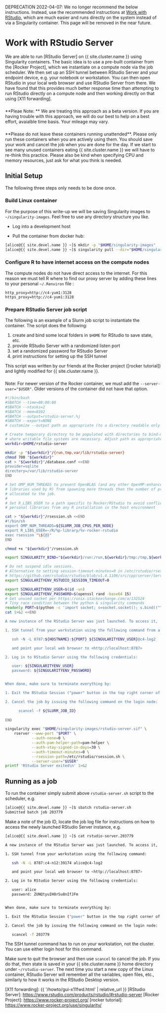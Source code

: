 <div class="alert alert-warning" role="alert" style="margin-top: 3ex" markdown="1">
DEPRECATION 2022-04-07: We no longer recommend the below instructions. Instead, use the recommended instructions at <a href="{{ '/howto/rstudio.html' | relative_url }}">Work with RStudio</a>, which are much easier and runs directly on the system instead of via a Singularity container. This page will be removed in the near future.
</div>

# Work with RStudio Server

We are able to run [RStudio Server] on {{ site.cluster.name }} using Singularity containers. The basic idea is to use a pre-built container from the [Rocker Project], which we instantiate on a compute node via the job scheduler.  We then set up an SSH tunnel between RStudio Server and your endpoint device, e.g. your notebook or workstation. You can then open RStudio in your local web browser and use RStudio Server from there. We have found that this provides much better response time than attempting to run RStudio directly on a compute node and then working directly on that using [X11 forwarding].

<div class="alert alert-danger" role="alert" style="margin-top: 3ex" markdown="1">
**Pleae Note: ** We are treating this approach as a beta version. If you are having trouble with this approach, we will do our best to help on a best effort, avaialble time basis. Your mileage may vary.
</div>

<div class="alert alert-warning" role="alert" style="margin-top: 3ex" markdown="1">
**Please do not leave these containers running unattended**. Please only run these containers when you are actively using them. You should save your work and cancel the job when you are done for the day. If we start to see many unused containers eating {{ site.cluster.name }} we will have to re-think this practice. Please also be kind when specifying CPU and memory resources, just ask for what you think is needed.
</div>

## Initial Setup

The following three steps only needs to be done once.

### Build Linux container

For the purpose of this write-up we will be saving Singularity images to `~/singularity-images`. Feel free to use any directory structure you like.

 * Log into a development host
 
 * Pull the container from docker hub:

```sh
[alice@{{ site.devel.name }} ~]$ mkdir -p "$HOME/singularity-images"
[alice@{{ site.devel.name }} ~]$ singularity pull --dir="$HOME/singularity-images" --name=rstudio-server.sif docker://rocker/rstudio
```


### Configure R to have internet access on the compute nodes

The compute nodes do not have direct access to the internet. For this reason we must tell R where to find our proxy server by adding these lines to your personal `~/.Renviron` file :

```plain
http_proxy=http://c4-yum1:3128
https_proxy=http://c4-yum1:3128
```


### Prepare RStudio Server job script

The following is an example of a Slurm job script to instantiate the container. The script does the following:

1. create and bind some local folders in `$HOME` for RStudio to save state, etc.
2. provide RStudio Server with a randomized listen port
3. set a randomized password for RStudio Server
4. print instructions for setting up the SSH tunnel

This script was written by our friends at the Rocker project ([rocker tutorial]) and lightly modified for {{ site.cluster.name }}.

<div class="alert alert-warning" role="alert" style="margin-top: 3ex" markdown="1">
Note: For newer version of the Rocker container, we must add the <code>--server-user="$USER"</code>. Older versions of the container did not have that option.
</div>


```sh
#!/bin/bash
#SBATCH --time=08:00:00
#SBATCH --ntasks=2
#SBATCH --mem=8192
#SBATCH --output=rstudio-server.%j
#SBATCH --export=NONE
# customize --output path as appropriate (to a directory readable only by the user!)

# Create temporary directory to be populated with directories to bind-mount in the container
# where writable file systems are necessary. Adjust path as appropriate for your computing environment.
workdir=$HOME/rstudio-server

mkdir -p "${workdir}"/{run,tmp,var/lib/rstudio-server}
chmod 700 "${workdir}"
cat > "${workdir}"/database.conf <<END
provider=sqlite
directory=/var/lib/rstudio-server
END

# Set OMP_NUM_THREADS to prevent OpenBLAS (and any other OpenMP-enhanced
# libraries used by R) from spawning more threads than the number of processors
# allocated to the job.
#
# Set R_LIBS_USER to a path specific to Rocker/RStudio to avoid conflicts with
# personal libraries from any R installation in the host environment

cat > "${workdir}"/rsession.sh <<END
#!/bin/sh
export OMP_NUM_THREADS=${SLURM_JOB_CPUS_PER_NODE}
export R_LIBS_USER=~/R/%p-library/%v-rocker-rstudio
exec rsession "\${@}"
END

chmod +x "${workdir}"/rsession.sh

export SINGULARITY_BIND="${workdir}/run:/run,${workdir}/tmp:/tmp,${workdir}/database.conf:/etc/rstudio/database.conf,${workdir}/rsession.sh:/etc/rstudio/rsession.sh,${workdir}/var/lib/rstudio-server:/var/lib/rstudio-server"

# Do not suspend idle sessions.
# Alternative to setting session-timeout-minutes=0 in /etc/rstudio/rsession.conf
# https://github.com/rstudio/rstudio/blob/v1.4.1106/src/cpp/server/ServerSessionManager.cpp#L126
export SINGULARITYENV_RSTUDIO_SESSION_TIMEOUT=0

export SINGULARITYENV_USER=$(id -un)
export SINGULARITYENV_PASSWORD=$(openssl rand -base64 15)
# Get unused socket per https://unix.stackexchange.com/a/132524
# Tiny race condition between the python & singularity commands
readonly PORT=$(python -c 'import socket; s=socket.socket(); s.bind(("", 0)); print(s.getsockname()[1]); s.close()')
cat 1>&2 <<END

A new instance of the RStudio Server was just launched. To access it,

1. SSH tunnel from your workstation using the following command from a terminal on your local workstation:

   ssh -N -L 8787:${HOSTNAME}:${PORT} ${SINGULARITYENV_USER}@c4-log2

   and point your local web browser to <http://localhost:8787>

2. Log in to RStudio Server using the following credentials:

   user: ${SINGULARITYENV_USER}
   password: ${SINGULARITYENV_PASSWORD}


When done, make sure to terminate everything by:

1. Exit the RStudio Session ("power" button in the top right corner of the RStudio window)

2. Cancel the job by issuing the following command on the login node:

      scancel -f ${SLURM_JOB_ID}
      
END

singularity exec "$HOME/singularity-images/rstudio-server.sif" \
    rserver --www-port "$PORT" \
            --auth-none=0 \
            --auth-pam-helper-path=pam-helper \
            --auth-stay-signed-in-days=30 \
            --auth-timeout-minutes=0 \
            --rsession-path=/etc/rstudio/rsession.sh \
            --server-user="$USER"
printf 'RStudio Server exited\n' 1>&2
```


## Running as a job

To run the container simply submit above `rstudio-server.sh` script to the scheduler, e.g.

```sh
[alice@{{ site.devel.name }} ~]$ sbatch rstudio-server.sh
Submitted batch job 203779
```

Make a note of the job ID, locate the job log file for instructions on how to access the newly launched RStudio Server instance, e.g.

```sh
[alice@{{ site.devel.name }} ~]$ cat rstudio-server.203779

A new instance of the RStudio Server was just launched. To access it,

1. SSH tunnel from your workstation using the following command:

   ssh -N -L 8787:c4-n12:39174 alice@c4-log2

   and point your local web browser to <http://localhost:8787>

2. Log in to RStudio Server using the following credentials:

   user: alice
   password: ZUNQtyuIH8rSu8nIfJFm


When done, make sure to terminate everything by:

1. Exit the RStudio Session ("power" button in the top right corner of the RStudio window)

2. Cancel the job by issuing the following command on the login node:

   scancel -f 203779

```

The SSH tunnel command has to run on your workstation, not the cluster. You can use either login host for this command.

Make sure to quit the browser and then use `scancel` to cancel the job. If you do that, then state is saved in your {{ site.cluster.name }} home directory under `~/rstudio-server`. The next time you start a new copy of the Linux container, RStudio Server will remember all the variables, open files, etc., similarly to how it works in the RStudio Desktop version.


[X11 forwarding]: {{ '/howto/gui-x11fwd.html' | relative_url }}
[RStudio Server]: https://www.rstudio.com/products/rstudio/#rstudio-server
[Rocker Project]: https://www.rocker-project.org/
[rocker tutorial]: https://www.rocker-project.org/use/singularity/

